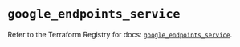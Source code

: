 # `google_endpoints_service`

Refer to the Terraform Registry for docs: [`google_endpoints_service`](https://registry.terraform.io/providers/hashicorp/google-beta/6.31.0/docs/resources/google_endpoints_service).

